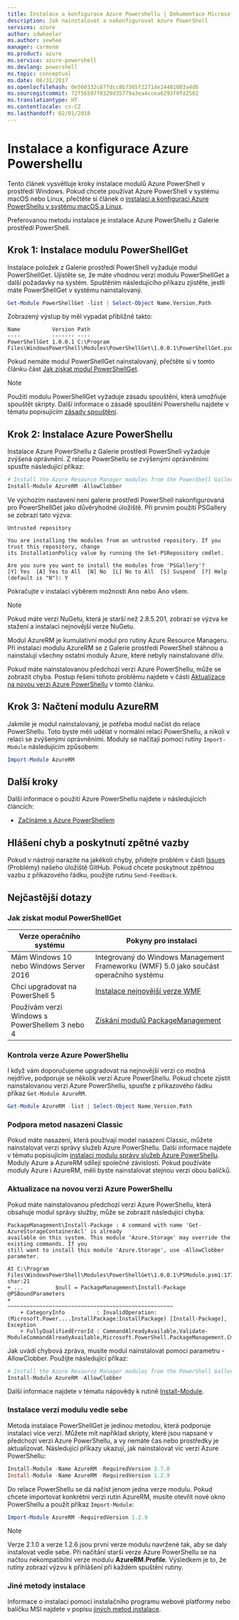 ```yaml
---
title: Instalace a konfigurace Azure Powershellu | Dokumentace Microsoftu
description: Jak nainstalovat a nakonfigurovat Azure PowerShell
services: azure
author: sdwheeler
ms.author: sewhee
manager: carmonm
ms.product: azure
ms.service: azure-powershell
ms.devlang: powershell
ms.topic: conceptual
ms.date: 08/31/2017
ms.openlocfilehash: 0e560332c87fdcc8b7365f2271de24481003a4d6
ms.sourcegitcommit: 72f56597f0329d35779a3ea4ccea6293f0fd2502
ms.translationtype: HT
ms.contentlocale: cs-CZ
ms.lasthandoff: 02/01/2018
---
```

# <a name="install-and-configure-azure-powershell"></a>Instalace a konfigurace Azure Powershellu

Tento článek vysvětluje kroky instalace modulů Azure PowerShell v prostředí Windows.
Pokud chcete používat Azure PowerShell v systému macOS nebo Linux, přečtěte si článek o [instalaci a konfiguraci Azure PowerShellu v systému macOS a Linux](install-azurermps-maclinux.md).

Preferovanou metodu instalace je instalace Azure PowerShellu z Galerie prostředí PowerShell.

## <a name="step-1-install-powershellget"></a>Krok 1: Instalace modulu PowerShellGet

Instalace položek z Galerie prostředí PowerShell vyžaduje modul PowerShellGet. Ujistěte se, že máte vhodnou verzi modulu PowerShellGet a další požadavky na systém. Spuštěním následujícího příkazu zjistěte, jestli máte PowerShellGet v systému nainstalovaný.

```powershell
Get-Module PowerShellGet -list | Select-Object Name,Version,Path
```

Zobrazený výstup by měl vypadat přibližně takto:

```Output
Name          Version Path
----          ------- ----
PowerShellGet 1.0.0.1 C:\Program Files\WindowsPowerShell\Modules\PowerShellGet\1.0.0.1\PowerShellGet.psd1
```

Pokud nemáte modul PowerShellGet nainstalovaný, přečtěte si v tomto článku část [Jak získat modul PowerShellGet](#how-to-get-powershellget).

> [!NOTE]
> Použití modulu PowerShellGet vyžaduje zásadu spouštění, která umožňuje spouštět skripty. Další informace o zásadě spouštění Powershellu najdete v tématu popisujícím [zásady spouštění](/powershell/module/microsoft.powershell.core/about/about_execution_policies).

## <a name="step-2-install-azure-powershell"></a>Krok 2: Instalace Azure PowerShellu

Instalace Azure PowerShellu z Galerie prostředí PowerShell vyžaduje zvýšená oprávnění. Z relace PowerShellu se zvýšenými oprávněními spusťte následující příkaz:

```powershell
# Install the Azure Resource Manager modules from the PowerShell Gallery
Install-Module AzureRM -AllowClobber
```

Ve výchozím nastavení není galerie prostředí PowerShell nakonfigurovaná pro PowerShellGet jako důvěryhodné úložiště. Při prvním použití PSGallery se zobrazí tato výzva:

```Output
Untrusted repository

You are installing the modules from an untrusted repository. If you trust this repository, change
its InstallationPolicy value by running the Set-PSRepository cmdlet.

Are you sure you want to install the modules from 'PSGallery'?
[Y] Yes  [A] Yes to All  [N] No  [L] No to All  [S] Suspend  [?] Help (default is "N"): Y
```

Pokračujte v instalaci výběrem možnosti Ano nebo Ano všem.

> [!NOTE]
> Pokud máte verzi NuGetu, která je starší než 2.8.5.201, zobrazí se výzva ke stažení a instalaci nejnovější verze NuGetu.

Modul AzureRM je kumulativní modul pro rutiny Azure Resource Manageru. Při instalaci modulu AzureRM se z Galerie prostředí PowerShell stáhnou a nainstalují všechny ostatní moduly Azure, které nebyly nainstalované dřív.

Pokud máte nainstalovanou předchozí verzi Azure PowerShellu, může se zobrazit chyba. Postup řešení tohoto problému najdete v části [Aktualizace na novou verzi Azure PowerShellu](#update-azps) v tomto článku.

## <a name="step-3-load-the-azurerm-module"></a>Krok 3: Načtení modulu AzureRM
Jakmile je modul nainstalovaný, je potřeba modul načíst do relace PowerShellu. Toto byste měli udělat v normální relaci PowerShellu, a nikoli v relaci se zvýšenými oprávněními. Moduly se načítají pomocí rutiny `Import-Module` následujícím způsobem:

```powershell
Import-Module AzureRM
```

## <a name="next-steps"></a>Další kroky

Další informace o použití Azure PowerShellu najdete v následujících článcích:

* [Začínáme s Azure PowerShellem](get-started-azureps.md)

## <a name="reporting-issues-and-feedback"></a>Hlášení chyb a poskytnutí zpětné vazby

Pokud v nástroji narazíte na jakékoli chyby, přidejte problém v části [Issues](https://github.com/Azure/azure-powershell/issues) (Problémy) našeho úložiště GitHub. Pokud chcete poskytnout zpětnou vazbu z příkazového řádku, použijte rutinu `Send-Feedback`.

## <a name="frequently-asked-questions"></a>Nejčastější dotazy

### <a name="how-to-get-powershellget"></a>Jak získat modul PowerShellGet

|Verze operačního systému|Pokyny pro instalaci|
|---|---|
|Mám Windows 10 nebo Windows Server 2016|Integrovaný do Windows Management Frameworku (WMF) 5.0 jako součást operačního systému|
|Chci upgradovat na PowerShell 5|[Instalace nejnovější verze WMF](https://www.microsoft.com/en-us/download/details.aspx?id=54616)|
|Používám verzi Windows s PowerShellem 3 nebo 4|[Získání modulů PackageManagement](http://go.microsoft.com/fwlink/?LinkID=746217)|

<a id="helpmechoose"></a>
### <a name="checking-the-version-of-azure-powershell"></a>Kontrola verze Azure PowerShellu

I když vám doporučujeme upgradovat na nejnovější verzi co možná nejdříve, podporuje se několik verzí Azure PowerShellu. Pokud chcete zjistit nainstalovanou verzi Azure PowerShellu, spusťte z příkazového řádku příkaz `Get-Module AzureRM`.

```powershell
Get-Module AzureRM -list | Select-Object Name,Version,Path
```

### <a name="support-for-classic-deployment-methods"></a>Podpora metod nasazení Classic

Pokud máte nasazení, která používají model nasazení Classic, můžete nainstalovat verzi správy služeb Azure PowerShellu. Další informace najdete v tématu popisujícím [instalaci modulu správy služeb Azure PowerShellu](/powershell/azure/servicemanagement/install-azure-ps). Moduly Azure a AzureRM sdílejí společné závislosti. Pokud používáte moduly Azure i AzureRM, měli byste nainstalovat stejnou verzi obou balíčků.

### <a id="update-azps"></a>Aktualizace na novou verzi Azure PowerShellu

Pokud máte nainstalovanou předchozí verzi Azure PowerShellu, která obsahuje modul správy služby, může se zobrazit následující chyba:

```Output
PackageManagement\Install-Package : A command with name 'Get-AzureStorageContainerAcl' is already
available on this system. This module 'Azure.Storage' may override the existing commands. If you
still want to install this module 'Azure.Storage', use -AllowClobber parameter.

At C:\Program Files\WindowsPowerShell\Modules\PowerShellGet\1.0.0.1\PSModule.psm1:1772 char:21
+ ...          $null = PackageManagement\Install-Package @PSBoundParameters
+                      ~~~~~~~~~~~~~~~~~~~~~~~~~~~~~~~~~~~~~~~~~~~~~~~~~~~~
    + CategoryInfo          : InvalidOperation: (Microsoft.Power....InstallPackage:InstallPackage) [Install-Package], Exception
    + FullyQualifiedErrorId : CommandAlreadyAvailable,Validate-ModuleCommandAlreadyAvailable,Microsoft.PowerShell.PackageManagement.Cmdlets.InstallPackage
```

Jak uvádí chybová zpráva, musíte modul nainstalovat pomocí parametru -AllowClobber. Použijte následující příkaz:

```powershell
# Install the Azure Resource Manager modules from the PowerShell Gallery
Install-Module AzureRM -AllowClobber
```

Další informace najdete v tématu nápovědy k rutině [Install-Module](https://msdn.microsoft.com/powershell/reference/5.1/PowerShellGet/install-module).

### <a name="installing-module-versions-side-by-side"></a>Instalace verzí modulu vedle sebe

Metoda instalace PowerShellGet je jedinou metodou, která podporuje instalaci více verzí. Můžete mít například skripty, které jsou napsané v předchozí verzi Azure PowerShellu, a vy nemáte čas nebo prostředky je aktualizovat. Následující příkazy ukazují, jak nainstalovat víc verzí Azure PowerShellu:

```powershell
Install-Module -Name AzureRM -RequiredVersion 3.7.0
Install-Module -Name AzureRM -RequiredVersion 1.2.9
```

Do relace PowerShellu se dá načíst jenom jedna verze modulu. Pokud chcete importovat konkrétní verzi rutin AzureRM, musíte otevřít nové okno PowerShellu a použít příkaz `Import-Module`:

```powershell
Import-Module AzureRM -RequiredVersion 1.2.9
```

> [!NOTE]
> Verze 2.1.0 a verze 1.2.6 jsou první verze modulu navržené tak, aby se daly instalovat vedle sebe. Při načítání starší verze Azure PowerShellu se na načtou nekompatibilní verze modulu **AzureRM.Profile**. Výsledkem je to, že rutiny zobrazí výzvu k přihlášení při každém spuštění rutiny.

### <a name="other-installation-methods"></a>Jiné metody instalace

Informace o instalaci pomocí instalačního programu webové platformy nebo balíčku MSI najdete v popisu [jiných metod instalace](other-install.md).
